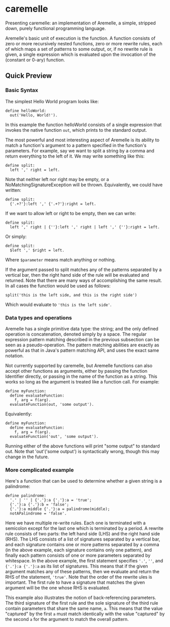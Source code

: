 # caremelle

Presenting caremelle: an implementation of Aremelle, a simple, stripped down, purely functional programming language. 

Aremelle's basic unit of execution is the function. A function consists of zero or more recursively nested functions, zero or more rewrite rules, each of which maps a set of patterns to some output, or, if no rewrite rule is given, a single expression which is evaluated upon the invocation of the (constant or 0-ary) function.

## Quick Preview

### Basic Syntax

The simplest Hello World program looks like:

    define helloWorld:
      out('Hello, World!').

In this example the function helloWorld consists of a single expression that invokes the native function `out`, which prints to the standard output.

The most powerful and most interesting aspect of Aremelle is its ability to match a function's argument to a pattern specified in the function's parameters. For example, say we want to split a string by a comma and return everything to the left of it. We may write something like this:

    define split:
      left ',' right = left.
 
Note that neither left nor right may be empty, or a NoMatchingSignatureException will be thrown. Equivalently, we could have written:

    define split:
      {'.+?'}:left ',' {'.+?'}:right = left.

If we want to allow left or right to be empty, then we can write:

    define split:
      left ',' right | {''}:left ',' right | left ',' {''}:right = left.
      
Or simply:

    define split:
      $left ',' $right = left.
      
Where `$parameter` means match anything or nothing.

If the argument passed to split matches any of the patterns separated by a vertical bar, then the right hand side of the rule will be evaluated and returned. Note that there are many ways of accomplishing the same result. In all cases the function would be used as follows:

    split('this is the left side, and this is the right side')
    
Which would evaluate to `'this is the left side'`.

### Data types and operations

Aremelle has a single primitive data type: the string; and the only defined operation is concatenation, denoted simply by a space. The regular expression pattern matching described in the previous subsection can be seen as a pseudo-operation. The pattern matching abilities are exactly as powerful as that in Java's pattern matching API, and uses the exact same notation.

Not currently supported by caremelle, but Aremelle functions can also accept other functions as arguments, either by passing the function Identifier directly, or passing in the name of the function as a string. This works so long as the argument is treated like a function call. For example:

    define myFunction:
      define evaluateFunction:
        f, arg = f(arg).
      evaluateFunction(out, 'some output').

Equivalently:

    define myFunction:
      define evaluateFunction:
        f, arg = f(arg).
      evaluateFunction('out', 'some output').
      
Running either of the above functions will print "some output" to standard out. Note that 'out'('some output') is syntactically wrong, though this may change in the future.

### More complicated example

Here's a function that can be used to determine whether a given string is a palindrome:

    define palindrome:
	  '.' | '' | {'.'}:a {'.'}:a = 'true';
	  {'.'}:a {'.'}:b = 'false';
	  {'.'}:a middle {'.'}:a = palindrome(middle);
	  notAPalindrome = 'false'.
	  
Here we have multiple re-write rules. Each one is terminated with a semicolon except for the last one which is terminated by a period. A rewrite rule consists of two parts: the left hand side (LHS) and the right hand side (RHS). The LHS consists of a list of signatures separated by a vertical bar, and each signature contains one or more patterns separated by a comma (in the above example, each signature contains only one pattern), and finally each pattern consists of one or more parameters separated by whitespace. In the above example, the first statement specifies `'.'`, `''`, and `{'.'}:a {'.'}:a` as its list of signatures. This means that if the given argument matches any of these patterns, then we evaluate and return the RHS of the statement, `'true'`. Note that the order of the rewrite ules is important. The first rule to have a signature that matches the given argument will be the one whose RHS is evaluated. 

This example also illustrates the notion of back-referencing parameters. The third signature of the first rule and the sole signature of the third rule contain parameters that share the same name, `a`. This means that the value "captured" by the first `a` must match identically with the value "captured" by the second `a` for the argument to match the overall pattern.
